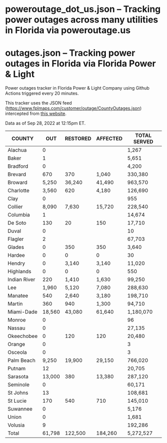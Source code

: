 # poweroutage_dot_us.json  – Tracking power outages across many utilities in Florida via poweroutage.us

# outages.json  – Tracking power outages in Florida via Florida Power & Light

Power outages tracker in Florida Power &amp; Light Company using Github Actions triggered every 20 minutes.

This tracker uses the JSON feed (https://www.fplmaps.com/customer/outage/CountyOutages.json) intercepted from [this website](https://www.fplmaps.com/index.html).

Data as of Sep 28, 2022 at 12:15pm ET.

|	COUNTY 	|	OUT	|	RESTORED	|	AFFECTED	|	TOTAL SERVED	|
|	---	|	---	|	---	|	---	|	---	|
|	Alachua	|	0	|		|		|	1,267	|
|	Baker	|	1	|		|		|	5,651	|
|	Bradford	|	0	|		|		|	4,200	|
|	Brevard	|	670	|	370	|	1,040	|	330,380	|
|	Broward	|	5,250	|	36,240	|	41,490	|	963,570	|
|	Charlotte	|	3,560	|	620	|	4,180	|	126,690	|
|	Clay	|	0	|		|		|	955	|
|	Collier	|	8,090	|	7,630	|	15,720	|	228,540	|
|	Columbia	|	1	|		|		|	14,674	|
|	De Soto	|	130	|	20	|	150	|	17,710	|
|	Duval	|	0	|		|		|	10	|
|	Flagler	|	2	|		|		|	67,703	|
|	Glades	|	0	|	350	|	350	|	3,640	|
|	Hardee	|	0	|	0	|	0	|	30	|
|	Hendry	|	0	|	3,140	|	3,140	|	11,020	|
|	Highlands	|	0	|	0	|	0	|	550	|
|	Indian River	|	220	|	1,410	|	1,630	|	99,250	|
|	Lee	|	1,960	|	5,120	|	7,080	|	288,630	|
|	Manatee	|	540	|	2,640	|	3,180	|	198,710	|
|	Martin	|	360	|	940	|	1,300	|	94,710	|
|	Miami-Dade	|	18,560	|	43,080	|	61,640	|	1,180,070	|
|	Monroe	|	0	|		|		|	96	|
|	Nassau	|	0	|		|		|	27,135	|
|	Okeechobee	|	0	|	120	|	120	|	20,480	|
|	Orange	|	0	|		|		|	3	|
|	Osceola	|	0	|		|		|	3	|
|	Palm Beach	|	9,250	|	19,900	|	29,150	|	766,020	|
|	Putnam	|	12	|		|		|	20,705	|
|	Sarasota	|	13,000	|	380	|	13,380	|	287,120	|
|	Seminole	|	0	|		|		|	60,171	|
|	St Johns	|	13	|		|		|	108,681	|
|	St Lucie	|	170	|	540	|	710	|	145,010	|
|	Suwannee	|	0	|		|		|	5,176	|
|	Union	|	0	|		|		|	1,681	|
|	Volusia	|	9	|		|		|	192,286	|
|	Total	|	61,798	|	122,500	|	184,260	|	5,272,527	|![image](https://user-images.githubusercontent.com/6544861/192832014-2e360e33-d8b1-4e78-b306-9cbef2002988.png)
